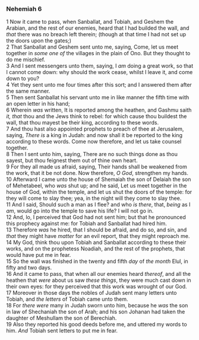 ### Nehemiah 6

1 Now it came to pass, when Sanballat, and Tobiah, and Geshem the Arabian, and the rest of our enemies, heard that I had builded the wall, and *that* there was no breach left therein; (though at that time I had not set up the doors upon the gates;)  
2 That Sanballat and Geshem sent unto me, saying, Come, let us meet together in *some one of* the villages in the plain of Ono. But they thought to do me mischief.  
3 And I sent messengers unto them, saying, I *am* doing a great work, so that I cannot come down: why should the work cease, whilst I leave it, and come down to you?  
4 Yet they sent unto me four times after this sort; and I answered them after the same manner.  
5 Then sent Sanballat his servant unto me in like manner the fifth time with an open letter in his hand;  
6 Wherein *was* written, It is reported among the heathen, and Gashmu saith *it, that* thou and the Jews think to rebel: for which cause thou buildest the wall, that thou mayest be their king, according to these words.  
7 And thou hast also appointed prophets to preach of thee at Jerusalem, saying, *There is* a king in Judah: and now shall it be reported to the king according to these words. Come now therefore, and let us take counsel together.  
8 Then I sent unto him, saying, There are no such things done as thou sayest, but thou feignest them out of thine own heart.  
9 For they all made us afraid, saying, Their hands shall be weakened from the work, that it be not done. Now therefore, *O God*, strengthen my hands.  
10 Afterward I came unto the house of Shemaiah the son of Delaiah the son of Mehetabeel, who *was* shut up; and he said, Let us meet together in the house of God, within the temple, and let us shut the doors of the temple: for they will come to slay thee; yea, in the night will they come to slay thee.  
11 And I said, Should such a man as I flee? and who *is there*, that, *being* as I *am*, would go into the temple to save his life? I will not go in.  
12 And, lo, I perceived that God had not sent him; but that he pronounced this prophecy against me: for Tobiah and Sanballat had hired him.  
13 Therefore *was* he hired, that I should be afraid, and do so, and sin, and *that* they might have *matter* for an evil report, that they might reproach me.  
14 My God, think thou upon Tobiah and Sanballat according to these their works, and on the prophetess Noadiah, and the rest of the prophets, that would have put me in fear.  
15 So the wall was finished in the twenty and fifth *day* of *the month* Elul, in fifty and two days.  
16 And it came to pass, that when all our enemies heard *thereof*, and all the heathen that *were* about us saw *these things*, they were much cast down in their own eyes: for they perceived that this work was wrought of our God.  
17 Moreover in those days the nobles of Judah sent many letters unto Tobiah, and *the letters* of Tobiah came unto them.  
18 For *there were* many in Judah sworn unto him, because he *was* the son in law of Shechaniah the son of Arah; and his son Johanan had taken the daughter of Meshullam the son of Berechiah.  
19 Also they reported his good deeds before me, and uttered my words to him. *And* Tobiah sent letters to put me in fear.  
